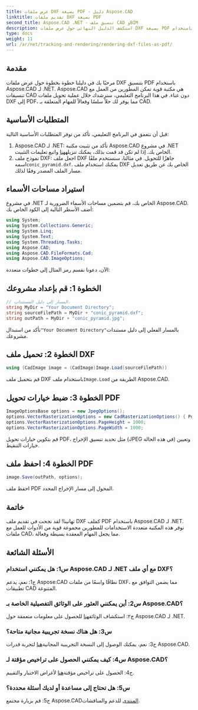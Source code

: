```yaml
---
title: عرض ملفات DXF بصيغة PDF - دليل Aspose.CAD
linktitle: تقديم ملفات DXF بصيغة PDF
second_title: Aspose.CAD .NET - تنسيق ملف CAD وBIM
description: استكشف الدليل النهائي حول عرض ملفات DXF بصيغة PDF باستخدام Aspose.CAD لـ .NET. قم بتحويل ملفات CAD بسهولة من خلال برنامجنا التعليمي خطوة بخطوة.
type: docs
weight: 11
url: /ar/net/tracking-and-rendering/rendering-dxf-files-as-pdf/
---
```

## مقدمة

مرحبًا بك في دليلنا خطوة بخطوة حول عرض ملفات DXF بتنسيق PDF باستخدام Aspose.CAD لـ .NET. Aspose.CAD هي مكتبة قوية تمكن المطورين من العمل مع تنسيقات CAD دون عناء. في هذا البرنامج التعليمي، سنرشدك خلال عملية تحويل ملفات DXF إلى PDF، مما يوفر لك حلاً سلسًا وفعالاً للمهام المتعلقة بـ CAD.

## المتطلبات الأساسية

قبل أن نتعمق في البرنامج التعليمي، تأكد من توفر المتطلبات الأساسية التالية:
1.  Aspose.CAD لـ .NET: تأكد من تثبيت مكتبة Aspose.CAD في مشروع .NET الخاص بك. إذا لم تكن قد قمت بذلك، يمكنك تنزيله[هنا](https://releases.aspose.com/cad/net/) واتبع تعليمات التثبيت.
2.  نموذج ملف DXF: اجعل ملف DXF جاهزًا للتحويل. في مثالنا، سنستخدم ملفًا اسمه`conic_pyramid.dxf`. يمكنك استخدام ملف DXF الخاص بك عن طريق تعديل مسار الملف المصدر وفقًا لذلك.

## استيراد مساحات الأسماء

في مشروع .NET الخاص بك، قم بتضمين مساحات الأسماء الضرورية لـ Aspose.CAD. أضف الأسطر التالية إلى الكود الخاص بك:

```csharp
using System;
using System.Collections.Generic;
using System.Linq;
using System.Text;
using System.Threading.Tasks;
using Aspose.CAD;
using Aspose.CAD.FileFormats.Cad;
using Aspose.CAD.ImageOptions;
```
الآن، دعونا نقسم رمز المثال إلى خطوات متعددة:

## الخطوة 1: قم بإعداد مشروعك

```csharp
// المسار إلى دليل المستندات.
string MyDir = "Your Document Directory";
string sourceFilePath = MyDir + "conic_pyramid.dxf";
string outPath = MyDir + "conic_pyramid.jpg";
```
 تأكد من استبدال`"Your Document Directory"`بالمسار الفعلي إلى دليل مستندات مشروعك.

## الخطوة 2: تحميل ملف DXF

```csharp
using (CadImage image = (CadImage)Image.Load(sourceFilePath))
```
 قم بتحميل ملف DXF باستخدام ملف`Image.Load` الطريقة من Aspose.CAD.

## الخطوة 3: ضبط خيارات تحويل PDF

```csharp
ImageOptionsBase options = new JpegOptions();
options.VectorRasterizationOptions = new CadRasterizationOptions() { PdfProductLocation = MyDir };
options.VectorRasterizationOptions.PageHeight = 1000;
options.VectorRasterizationOptions.PageWidth = 1000;
```

قم بتكوين خيارات تحويل PDF، مثل تحديد تنسيق الإخراج (JPEG في هذه الحالة) وتعيين خيارات التنقيط.

## الخطوة 4: احفظ ملف PDF

```csharp
image.Save(outPath, options);
```

احفظ ملف PDF المحول إلى مسار الإخراج المحدد.

## خاتمة

تهانينا! لقد نجحت في تقديم ملف DXF كملف PDF باستخدام Aspose.CAD لـ .NET. توفر هذه المكتبة متعددة الاستخدامات للمطورين مجموعة قوية من الأدوات للعمل مع ملفات CAD، مما يجعل المهام المعقدة بسيطة وفعالة.

## الأسئلة الشائعة

### س1: هل يمكنني استخدام Aspose.CAD لـ .NET مع أي ملف DXF؟

ج1: نعم، يدعم Aspose.CAD نطاقًا واسعًا من ملفات DXF، مما يضمن التوافق مع تطبيقات CAD المتنوعة.

### س2: أين يمكنني العثور على الوثائق التفصيلية الخاصة بـ Aspose.CAD؟

 ج٢: استكشاف الوثائق[هنا](https://reference.aspose.com/cad/net/) للحصول على معلومات متعمقة حول Aspose.CAD لـ .NET.

### س3: هل هناك نسخة تجريبية مجانية متاحة؟

 ج3: نعم، يمكنك الوصول إلى النسخة التجريبية المجانية[هنا](https://releases.aspose.com/) لتجربة قدرات Aspose.CAD.

### س4: كيف يمكنني الحصول على تراخيص مؤقتة لـ Aspose.CAD؟

 ج4: الحصول على تراخيص مؤقتة[هنا](https://purchase.aspose.com/temporary-license/) لأغراض الاختبار والتقييم.

### س5: هل تحتاج إلى مساعدة أو لديك أسئلة محددة؟

 ج5: قم بزيارة مجتمع Aspose.CAD[المنتدى](https://forum.aspose.com/c/cad/19) للدعم والمناقشات.